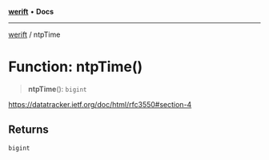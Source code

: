[**werift**](../README.md) • **Docs**

***

[werift](../globals.md) / ntpTime

# Function: ntpTime()

> **ntpTime**(): `bigint`

https://datatracker.ietf.org/doc/html/rfc3550#section-4

## Returns

`bigint`
